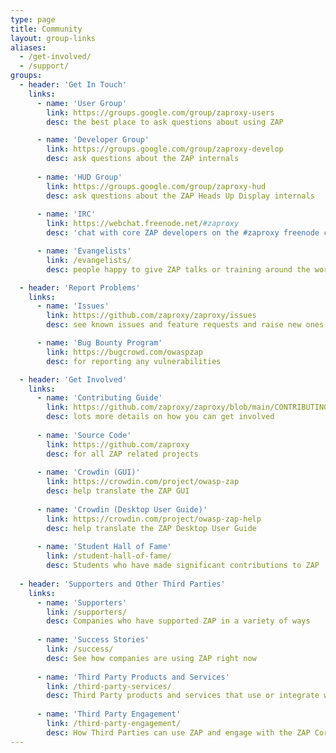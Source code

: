 ```yaml
---
type: page
title: Community
layout: group-links
aliases:
  - /get-involved/
  - /support/
groups:
  - header: 'Get In Touch'
    links:
      - name: 'User Group'
        link: https://groups.google.com/group/zaproxy-users
        desc: the best place to ask questions about using ZAP 

      - name: 'Developer Group'
        link: https://groups.google.com/group/zaproxy-develop
        desc: ask questions about the ZAP internals 
    
      - name: 'HUD Group'
        link: https://groups.google.com/group/zaproxy-hud
        desc: ask questions about the ZAP Heads Up Display internals 
    
      - name: 'IRC'
        link: https://webchat.freenode.net/#zaproxy
        desc: 'chat with core ZAP developers on the #zaproxy freenode channel (European office hours usually best)' 

      - name: 'Evangelists'
        link: /evangelists/
        desc: people happy to give ZAP talks or training around the world 

  - header: 'Report Problems'
    links:
      - name: 'Issues'
        link: https://github.com/zaproxy/zaproxy/issues
        desc: see known issues and feature requests and raise new ones 

      - name: 'Bug Bounty Program'
        link: https://bugcrowd.com/owaspzap
        desc: for reporting any vulnerabilities 

  - header: 'Get Involved'
    links:
      - name: 'Contributing Guide'
        link: https://github.com/zaproxy/zaproxy/blob/main/CONTRIBUTING.md
        desc: lots more details on how you can get involved 
    
      - name: 'Source Code'
        link: https://github.com/zaproxy
        desc: for all ZAP related projects
    
      - name: 'Crowdin (GUI)'
        link: https://crowdin.com/project/owasp-zap
        desc: help translate the ZAP GUI 
    
      - name: 'Crowdin (Desktop User Guide)'
        link: https://crowdin.com/project/owasp-zap-help
        desc: help translate the ZAP Desktop User Guide
    
      - name: 'Student Hall of Fame'
        link: /student-hall-of-fame/
        desc: Students who have made significant contributions to ZAP 
    
  - header: 'Supporters and Other Third Parties'
    links:
      - name: 'Supporters'
        link: /supporters/
        desc: Companies who have supported ZAP in a variety of ways 
    
      - name: 'Success Stories'
        link: /success/
        desc: See how companies are using ZAP right now 
    
      - name: 'Third Party Products and Services'
        link: /third-party-services/
        desc: Third Party products and services that use or integrate with ZAP 
    
      - name: 'Third Party Engagement'
        link: /third-party-engagement/
        desc: How Third Parties can use ZAP and engage with the ZAP Core Team 
---
```

